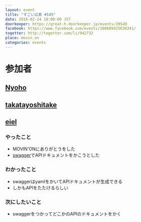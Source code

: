 ```yaml
---
layout: event
title: "すごい広島 #145"
date: 2016-02-24 18:00:00 JST
doorkeeper: https://great-h.doorkeeper.jp/events/39549
facebook: https://www.facebook.com/events/180689425636341/
togetter: http://togetter.com/li/942732
place: movin_on
categories: events
---
```


# 参加者


## [Nyoho](http://nyoho.jp/)


## [takatayoshitake](http://twitter.com/takatayoshitake)


## [eiel](http://eiel.info/)

### やったこと

* MOVIN'ONにありがとうをした
* [swagger](http://swagger.io/)でAPIドキュメントをかこうとした

### わかったこと

* swaggerはyamlをかいてAPIドキュメントが生成できる
* しかもAPIをたたけるらしい

### 次にしたいこと

* swaggerをつかってどこかのAPIのドキュメントをかく

